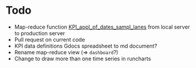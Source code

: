 # Todo
* Map-reduce function [KPI_appl_pf_dates_sampl_lanes](http://127.0.0.1:5984/_utils/database.html?projects/_design/process_flow/_view/KPI_appl_pf_dates_sampl_lanes) from local server to production server
* Pull request on current code
* KPI data definitions Gdocs spreadsheet to md document?
* Rename map-reduce view (=> `dashboard`?)
* Change to draw more than one time series in runcharts
